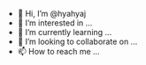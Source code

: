- 👋 Hi, I’m @hyahyaj
- 👀 I’m interested in ...
- 🌱 I’m currently learning ...
- 💞️ I’m looking to collaborate on ...
- 📫 How to reach me ...

<!---
hyahyaj/hyahyaj is a ✨ special ✨ repository because its `README.md` (this file) appears on your GitHub profile.
You can click the Preview link to take a look at your changes.
--->
